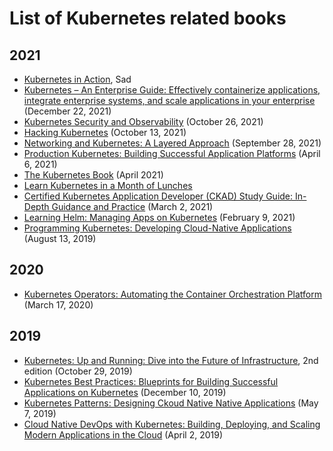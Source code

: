 # List of Kubernetes related books
## 2021
- [Kubernetes in Action](https://www.manning.com/books/kubernetes-in-action-second-edition), Sad
- [Kubernetes – An Enterprise Guide: Effectively containerize applications, integrate enterprise systems, and scale applications in your enterprise]() (December 22, 2021)
- [Kubernetes Security and Observability](https://www.amazon.com/Kubernetes-Security-Observability-Brendan-Creane-ebook/dp/B09KFBTJXW) (October 26, 2021)
- [Hacking Kubernetes](https://www.amazon.com/Hacking-Kubernetes-Andrew-Martin-ebook/dp/B09JD8Z56X) (October 13, 2021)
- [Networking and Kubernetes: A Layered Approach](https://www.amazon.com/Networking-Kubernetes-Approach-James-Strong/dp/1492081655) (September 28, 2021)
- [Production Kubernetes: Building Successful Application Platforms](https://www.amazon.com/Production-Kubernetes-Successful-Application-Platforms/dp/1492092304) (April 6, 2021)
- [The Kubernetes Book](https://www.amazon.com/Kubernetes-Book-Version-November-2018-ebook/dp/B072TS9ZQZ) (April 2021)
- [Learn Kubernetes in a Month of Lunches]()
- [Certified Kubernetes Application Developer (CKAD) Study Guide: In-Depth Guidance and Practice](https://www.amazon.com/Certified-Kubernetes-Application-Developer-Depth/dp/1492083739/) (March 2, 2021)
- [Learning Helm: Managing Apps on Kubernetes](https://www.amazon.com/Learning-Helm-Managing-Apps-Kubernetes/dp/1492083658) (February 9, 2021)
- [Programming Kubernetes: Developing Cloud-Native Applications](https://www.amazon.com/Programming-Kubernetes-Developing-Cloud-Native-Applications/dp/1492047104/ref=sr_1_13?crid=3IVKBPW7FI6ST&keywords=kubernetes&qid=1640619460&sprefix=kubernetes%2Caps%2C508&sr=8-13) (August 13, 2019)

## 2020
- [Kubernetes Operators: Automating the Container Orchestration Platform](https://www.amazon.com/Kubernetes-Operators-Automating-Container-Orchestration/dp/1492048046) (March 17, 2020)

## 2019
- [Kubernetes: Up and Running: Dive into the Future of Infrastructure](https://www.amazon.com/Kubernetes-Running-Dive-Future-Infrastructure/dp/1492046531), 2nd edition (October 29, 2019)
- [Kubernetes Best Practices: Blueprints for Building Successful Applications on Kubernetes](https://www.amazon.com/dp/1492056472/) (December 10, 2019)
- [Kubernetes Patterns: Designing Ckoud Native Native Applications](https://www.amazon.com/Kubernetes-Patterns-Designing-Cloud-Native-Applications/dp/1492050288) (May 7, 2019)
- [Cloud Native DevOps with Kubernetes: Building, Deploying, and Scaling Modern Applications in the Cloud](https://www.amazon.com/Cloud-Native-DevOps-Kubernetes-Applications/dp/1492040762) (April 2, 2019)
